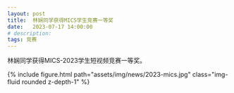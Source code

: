 ```yaml
---
layout: post
title:  林娴同学获得MICS学生竞赛一等奖
date:   2023-07-17 14:00:00
# description:
tags: 竞赛
---
```


林娴同学获得MICS-2023学生短视频竞赛一等奖。

<div class="row mt-3">
    <div class="col-sm mt-3 mt-md-0">
        {% include figure.html path="assets/img/news/2023-mics.jpg" class="img-fluid rounded z-depth-1" %}
    </div>
</div>
